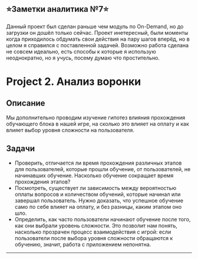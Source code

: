 ## ⭐Заметки аналитика №7⭐
Данный проект был сделан раньше чем модуль по On-Demand, но до загрузки он дошёл только сейчас. Проект инетересный, были моменты когда приходилось обдумать свои действия на пару шагов вперёд, но в целом я справился с поставленной задачей. Возможно работа сделана не совсем идеально, есть способы к которые я использую неоднократно, но я учусь, посему думаю что простительно.

# Project 2. Анализ воронки
## Описание
Мы дополнительно проводим изучение гипотез влияния прохождения обучающего блока в нашей игре, на сколько это влияет на оплату и как влияет выбор уровня сложности на пользователя.


## Задачи
- Проверить, отличается ли время прохождения различных этапов для пользователей, которые прошли обучение, от пользователей, не начинавших обучение. Насколько обучение сокращает время прохождения этапов?
- Посмотреть, существует ли зависимость между вероятностью оплаты вопросов и количеством обучений, которые начинал или завершал пользователь. Нужно доказать, что успешное обучение само по себе влияет на оплату, и без разницы, каким этапом оно шло.
- Определить, как часто пользователи начинают обучение после того, как они выбрали уровень сложности. Это позволит нам понять, насколько прозрачен процесс взаимодействия с игрой: если пользователи после выбора уровня сложности обращаются к обучению, значит, работа с приложением непонятна.

* * * * *
